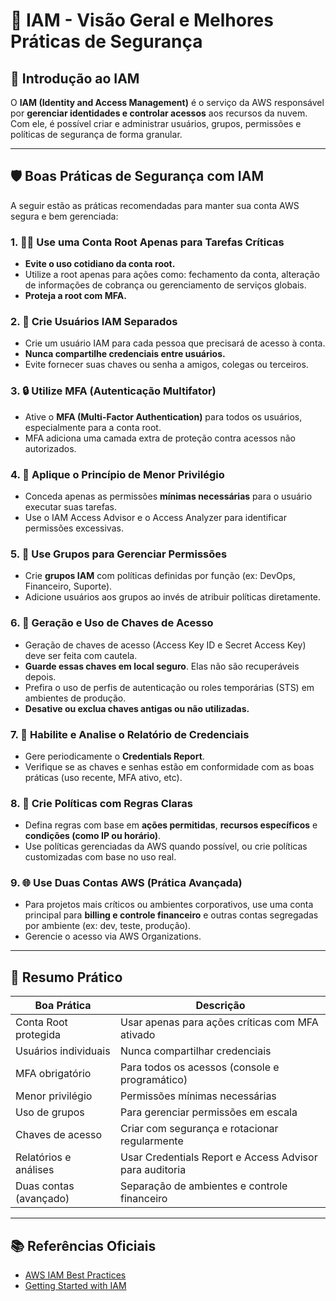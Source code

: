 # 🔐 IAM - Visão Geral e Melhores Práticas de Segurança

## 📘 Introdução ao IAM

O **IAM (Identity and Access Management)** é o serviço da AWS responsável por **gerenciar identidades e controlar acessos** aos recursos da nuvem. Com ele, é possível criar e administrar usuários, grupos, permissões e políticas de segurança de forma granular.

---

## 🛡️ Boas Práticas de Segurança com IAM

A seguir estão as práticas recomendadas para manter sua conta AWS segura e bem gerenciada:

### 1. 🧑‍💼 Use uma Conta Root Apenas para Tarefas Críticas

- **Evite o uso cotidiano da conta root.**
- Utilize a root apenas para ações como: fechamento da conta, alteração de informações de cobrança ou gerenciamento de serviços globais.
- **Proteja a root com MFA.**

### 2. 👥 Crie Usuários IAM Separados

- Crie um usuário IAM para cada pessoa que precisará de acesso à conta.
- **Nunca compartilhe credenciais entre usuários.**
- Evite fornecer suas chaves ou senha a amigos, colegas ou terceiros.

### 3. 🔒 Utilize MFA (Autenticação Multifator)

- Ative o **MFA (Multi-Factor Authentication)** para todos os usuários, especialmente para a conta root.
- MFA adiciona uma camada extra de proteção contra acessos não autorizados.

### 4. 🧠 Aplique o Princípio de Menor Privilégio

- Conceda apenas as permissões **mínimas necessárias** para o usuário executar suas tarefas.
- Use o IAM Access Advisor e o Access Analyzer para identificar permissões excessivas.

### 5. 📁 Use Grupos para Gerenciar Permissões

- Crie **grupos IAM** com políticas definidas por função (ex: DevOps, Financeiro, Suporte).
- Adicione usuários aos grupos ao invés de atribuir políticas diretamente.

### 6. 🔑 Geração e Uso de Chaves de Acesso

- Geração de chaves de acesso (Access Key ID e Secret Access Key) deve ser feita com cautela.
- **Guarde essas chaves em local seguro**. Elas não são recuperáveis depois.
- Prefira o uso de perfis de autenticação ou roles temporárias (STS) em ambientes de produção.
- **Desative ou exclua chaves antigas ou não utilizadas.**

### 7. 🧾 Habilite e Analise o Relatório de Credenciais

- Gere periodicamente o **Credentials Report**.
- Verifique se as chaves e senhas estão em conformidade com as boas práticas (uso recente, MFA ativo, etc).

### 8. 🔐 Crie Políticas com Regras Claras

- Defina regras com base em **ações permitidas**, **recursos específicos** e **condições (como IP ou horário)**.
- Use políticas gerenciadas da AWS quando possível, ou crie políticas customizadas com base no uso real.

### 9. 🌐 Use Duas Contas AWS (Prática Avançada)

- Para projetos mais críticos ou ambientes corporativos, use uma conta principal para **billing e controle financeiro** e outras contas segregadas por ambiente (ex: dev, teste, produção).
- Gerencie o acesso via AWS Organizations.

---

## 📌 Resumo Prático

| Boa Prática                           | Descrição                                                                 |
|--------------------------------------|---------------------------------------------------------------------------|
| Conta Root protegida                 | Usar apenas para ações críticas com MFA ativado                          |
| Usuários individuais                 | Nunca compartilhar credenciais                                            |
| MFA obrigatório                      | Para todos os acessos (console e programático)                           |
| Menor privilégio                     | Permissões mínimas necessárias                                            |
| Uso de grupos                        | Para gerenciar permissões em escala                                      |
| Chaves de acesso                     | Criar com segurança e rotacionar regularmente                            |
| Relatórios e análises               | Usar Credentials Report e Access Advisor para auditoria                  |
| Duas contas (avançado)               | Separação de ambientes e controle financeiro                             |

---

## 📚 Referências Oficiais

- [AWS IAM Best Practices](https://docs.aws.amazon.com/IAM/latest/UserGuide/best-practices.html)
- [Getting Started with IAM](https://docs.aws.amazon.com/IAM/latest/UserGuide/getting-started.html)
